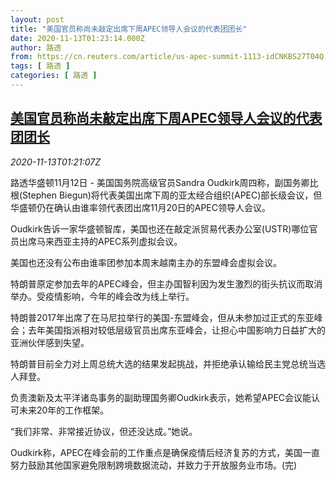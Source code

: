 ```yaml
---
layout: post
title: "美国官员称尚未敲定出席下周APEC领导人会议的代表团团长"
date: 2020-11-13T01:23:14.000Z
author: 路透
from: https://cn.reuters.com/article/us-apec-summit-1113-idCNKBS27T04Q
tags: [ 路透 ]
categories: [ 路透 ]
---
```

<!--1605230594000-->
[美国官员称尚未敲定出席下周APEC领导人会议的代表团团长](https://cn.reuters.com/article/us-apec-summit-1113-idCNKBS27T04Q)
------

<div>
<div><i>2020-11-13T01:21:07Z</i></div><p>路透华盛顿11月12日 - 美国国务院高级官员Sandra Oudkirk周四称，副国务卿比根(Stephen Biegun)将代表美国出席下周的亚太经合组织(APEC)部长级会议，但华盛顿仍在确认由谁率领代表团出席11月20日的APEC领导人会议。</p><p>Oudkirk告诉一家华盛顿智库，美国也还在敲定派贸易代表办公室(USTR)哪位官员出席马来西亚主持的APEC系列虚拟会议。</p><p>美国也还没有公布由谁率团参加本周末越南主办的东盟峰会虚拟会议。</p><p>特朗普原定参加去年的APEC峰会，但主办国智利因为发生激烈的街头抗议而取消举办。受疫情影响，今年的峰会改为线上举行。</p><p>特朗普2017年出席了在马尼拉举行的美国-东盟峰会，但从未参加过正式的东亚峰会；去年美国指派相对较低层级官员出席东亚峰会，让担心中国影响力日益扩大的亚洲伙伴感到失望。</p><p>特朗普目前全力对上周总统大选的结果发起挑战，并拒绝承认输给民主党总统当选人拜登。</p><p>负责澳新及太平洋诸岛事务的副助理国务卿Oudkirk表示，她希望APEC会议能认可未来20年的工作框架。</p><p>“我们非常、非常接近协议，但还没达成。”她说。</p><p>Oudkirk称，APEC在峰会前的工作重点是确保疫情后经济复苏的方式，美国一直努力鼓励其他国家避免限制跨境数据流动，并致力于开放服务业市场。(完)</p>
</div>
